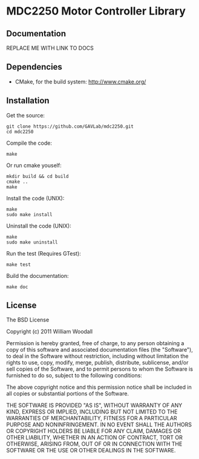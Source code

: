 # MDC2250 Motor Controller Library

## Documentation

REPLACE ME WITH LINK TO DOCS

## Dependencies

* CMake, for the build system: http://www.cmake.org/

## Installation

Get the source:

    git clone https://github.com/GAVLab/mdc2250.git
    cd mdc2250

Compile the code:

    make

Or run cmake youself:

    mkdir build && cd build
    cmake ..
    make

Install the code (UNIX):

    make
    sudo make install

Uninstall the code (UNIX):

    make
    sudo make uninstall

Run the test (Requires GTest):

    make test

Build the documentation:

    make doc

## License

The BSD License

Copyright (c) 2011 William Woodall

Permission is hereby granted, free of charge, to any person obtaining a copy
of this software and associated documentation files (the "Software"), to deal
in the Software without restriction, including without limitation the rights
to use, copy, modify, merge, publish, distribute, sublicense, and/or sell
copies of the Software, and to permit persons to whom the Software is
furnished to do so, subject to the following conditions:

The above copyright notice and this permission notice shall be included in
all copies or substantial portions of the Software.

THE SOFTWARE IS PROVIDED "AS IS", WITHOUT WARRANTY OF ANY KIND, EXPRESS OR
IMPLIED, INCLUDING BUT NOT LIMITED TO THE WARRANTIES OF MERCHANTABILITY,
FITNESS FOR A PARTICULAR PURPOSE AND NONINFRINGEMENT. IN NO EVENT SHALL THE
AUTHORS OR COPYRIGHT HOLDERS BE LIABLE FOR ANY CLAIM, DAMAGES OR OTHER
LIABILITY, WHETHER IN AN ACTION OF CONTRACT, TORT OR OTHERWISE, ARISING FROM,
OUT OF OR IN CONNECTION WITH THE SOFTWARE OR THE USE OR OTHER DEALINGS IN
THE SOFTWARE.
